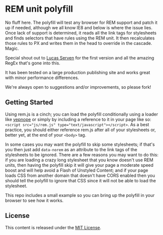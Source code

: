 REM unit polyfill
=================

No fluff here. The polyfill will test any browser for REM support and patch it up if needed, although we all know IE8 and below is where the issue lies. Once lack of support is determined, it reads all the link tags for stylesheets and finds selectors that have rules using the REM unit. It then recalculates those rules to PX and writes them in the head to override in the cascade. Magic.

Special shout out to [Lucas Serven](https://github.com/lsvx) for the first version and all the amazing RegEx that's gone into this. 

It has been tested on a large production publishing site and works great with minor performance differences. 

We're always open to suggestions and/or improvements, so please fork!

Getting Started
---------------

Using rem.js is a cinch; you can load the polyfill conditionally using a loader like [yepnope](http://yepnopejs.com/) or simply by including a reference to it in your page like so: `<script src="js/rem.js" type="text/javascript"></script>`. As a best practice, you should either reference rem.js after all of your stylesheets or, better yet, at the end of your `<body>` tag.

In some cases you may want the polyfill to skip some stylesheets; if that's you then just add `data-norem` as an attribute to the link tags of the stylesheets to be ignored. There are a few reasons you may want to do this: if you are loading a crazy long stylesheet that you know doesn't use REM units, then having the polyfill skip it will give your page a moderate speed boost and will help avoid a Flash of Unstyled Content; and if your page loads CSS from another domain that doesn't have CORS enabled then you should tell the polyfill to ignore that CSS since it will not be able to load the stylesheet.

This repo includes a small example so you can bring up the polyfill in your browser to see how it works.

License
-------

This content is released under the [MIT License](http://chuckcarpenter.mit-license.org).
